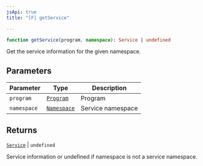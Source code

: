 ```yaml
---
jsApi: true
title: "[F] getService"

---
```

```ts
function getService(program, namespace): Service | undefined
```

Get the service information for the given namespace.

## Parameters

| Parameter | Type | Description |
| ------ | ------ | ------ |
| `program` | [`Program`](../interfaces/Program.md) | Program |
| `namespace` | [`Namespace`](../interfaces/Namespace.md) | Service namespace |

## Returns

[`Service`](../interfaces/Service.md) \| `undefined`

Service information or undefined if namespace is not a service namespace.
